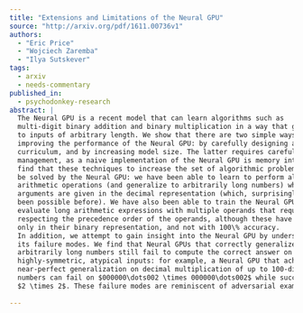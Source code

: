 ```yaml
---
title: "Extensions and Limitations of the Neural GPU"
source: "http://arxiv.org/pdf/1611.00736v1"
authors:
  - "Eric Price"
  - "Wojciech Zaremba"
  - "Ilya Sutskever"
tags:
  - arxiv
  - needs-commentary
published_in:
  - psychodonkey-research
abstract: |
  The Neural GPU is a recent model that can learn algorithms such as
  multi-digit binary addition and binary multiplication in a way that generalizes
  to inputs of arbitrary length. We show that there are two simple ways of
  improving the performance of the Neural GPU: by carefully designing a
  curriculum, and by increasing model size. The latter requires careful memory
  management, as a naive implementation of the Neural GPU is memory intensive. We
  find that these techniques to increase the set of algorithmic problems that can
  be solved by the Neural GPU: we have been able to learn to perform all the
  arithmetic operations (and generalize to arbitrarily long numbers) when the
  arguments are given in the decimal representation (which, surprisingly, has not
  been possible before). We have also been able to train the Neural GPU to
  evaluate long arithmetic expressions with multiple operands that require
  respecting the precedence order of the operands, although these have succeeded
  only in their binary representation, and not with 100\% accuracy.
  In addition, we attempt to gain insight into the Neural GPU by understanding
  its failure modes. We find that Neural GPUs that correctly generalize to
  arbitrarily long numbers still fail to compute the correct answer on
  highly-symmetric, atypical inputs: for example, a Neural GPU that achieves
  near-perfect generalization on decimal multiplication of up to 100-digit long
  numbers can fail on $000000\dots002 \times 000000\dots002$ while succeeding at
  $2 \times 2$. These failure modes are reminiscent of adversarial examples.
  
---
```

